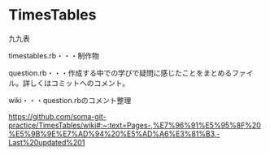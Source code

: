 # TimesTables
九九表

timestables.rb・・・制作物

question.rb・・・作成する中での学びで疑問に感じたことをまとめるファイル。詳しくはコミットへのコメント。  

wiki・・・question.rbのコメント整理

https://github.com/soma-git-practice/TimesTables/wiki#:~:text=Pages-,%E7%96%91%E5%95%8F%20%E5%9B%9E%E7%AD%94%20%E5%AD%A6%E3%81%B3,-Last%20updated%201

